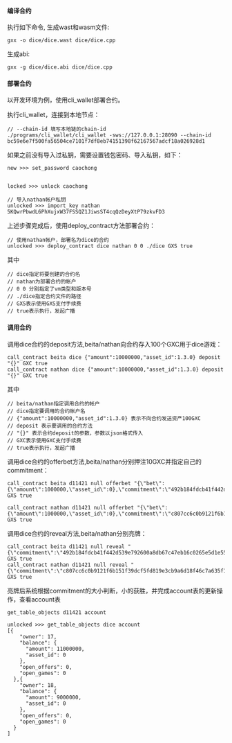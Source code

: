 
#### 编译合约
执行如下命令, 生成wast和wasm文件:
```
gxx -o dice/dice.wast dice/dice.cpp
```

生成abi:
```
gxx -g dice/dice.abi dice/dice.cpp
```

#### 部署合约
以开发环境为例，使用cli_wallet部署合约。

执行cli_wallet，连接到本地节点：
```
// --chain-id 填写本地链的chain-id
./programs/cli_wallet/cli_wallet -sws://127.0.0.1:28090 --chain-id bc59e6e7f500fa56504ce7101f7df8eb74151398f62167567adcf18a026928d1

```

如果之前没有导入过私钥，需要设置钱包密码、导入私钥，如下：
```
new >>> set_password caochong


locked >>> unlock caochong

// 导入nathan帐户私钥
unlocked >>> import_key nathan 5KQwrPbwdL6PhXujxW37FSSQZ1JiwsST4cqQzDeyXtP79zkvFD3

```

上述步骤完成后，使用deploy_contract方法部署合约：

```
// 使用nathan帐户，部署名为dice的合约
unlocked >>> deploy_contract dice nathan 0 0 ./dice GXS true

```
其中
```
// dice指定将要创建的合约名
// nathan为部署合约的帐户
// 0 0 分别指定了vm类型和版本号
// ./dice指定合约文件的路径
// GXS表示使用GXS支付手续费
// true表示执行，发起广播
```

#### 调用合约
调用dice合约的deposit方法,beita/nathan向合约存入100个GXC用于dice游戏：
```
call_contract beita dice {"amount":10000000,"asset_id":1.3.0} deposit "{}" GXC true
call_contract nathan dice {"amount":10000000,"asset_id":1.3.0} deposit "{}" GXC true
```
其中
```
// beita/nathan指定调用合约的帐户
// dice指定要调用的合约帐户名
// {"amount":10000000,"asset_id":1.3.0} 表示不向合约发送资产100GXC
// deposit 表示要调用的合约方法
// "{}" 表示合约deposit的参数，参数以json格式传入
// GXC表示使用GXC支付手续费
// true表示执行，发起广播
```
调用dice合约的offerbet方法,beita/nathan分别押注10GXC并指定自己的commitment：
```
call_contract beita d11421 null offerbet "{\"bet\":{\"amount\":1000000,\"asset_id\":0},\"commitment\":\"492b184fdcb41f442d539e792600a8db67c47eb16c0265e5d1e553473f462486\"}" GXS true

call_contract nathan d11421 null offerbet "{\"bet\":{\"amount\":1000000,\"asset_id\":0},\"commitment\":\"c807cc6c0b9121f6b151f39dcf5fd819e3cb9a6d18f46c7a635f1015148bcc76\"}" GXS true
```

调用dice合约的reveal方法,beita/nathan分别亮牌：
```
call_contract beita d11421 null reveal "{\"commitment\":\"492b184fdcb41f442d539e792600a8db67c47eb16c0265e5d1e553473f462486\",\"source\":\"a80b8a6d1bf2cf798b045366d920531b2ce5f13082c4b2b08d53cfeab5d24b7a\"}" GXS true
call_contract nathan d11421 null reveal "{\"commitment\":\"c807cc6c0b9121f6b151f39dcf5fd819e3cb9a6d18f46c7a635f1015148bcc76\",\"source\":\"5387ec637ac4bdbcf9577451cdc61f4d11ba600ba5540a27065a15aa3f8d45d1\"}" GXS true
```
亮牌后系统根据commitment的大小判断，小的获胜，并完成account表的更新操作，查看account表
```
get_table_objects d11421 account

unlocked >>> get_table_objects dice account
[{
    "owner": 17,
    "balance": {
      "amount": 11000000,
      "asset_id": 0
    },
    "open_offers": 0,
    "open_games": 0
  },{
    "owner": 18,
    "balance": {
      "amount": 9000000,
      "asset_id": 0
    },
    "open_offers": 0,
    "open_games": 0
  }
]
```


